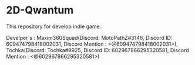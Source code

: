 # 2D-Qwantum
This repository for develop indie game.

Develper`s : Maxim360Squad(Discord: MotoPathZ#3146, Discord ID: 609474798418002031, Discord Mention : <@609474798418002031>), Tochka(Discord: Tochka#9925, Discord ID: 602967866295320581, Discord Mention : <@602967866295320581>)
